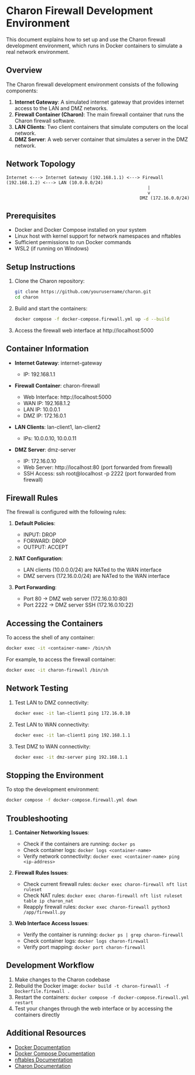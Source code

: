# Charon Firewall Development Environment

This document explains how to set up and use the Charon firewall development environment, which runs in Docker containers to simulate a real network environment.

## Overview

The Charon firewall development environment consists of the following components:

1. **Internet Gateway**: A simulated internet gateway that provides internet access to the LAN and DMZ networks.
2. **Firewall Container (Charon)**: The main firewall container that runs the Charon firewall software.
3. **LAN Clients**: Two client containers that simulate computers on the local network.
4. **DMZ Server**: A web server container that simulates a server in the DMZ network.

## Network Topology

```
Internet <---> Internet Gateway (192.168.1.1) <---> Firewall (192.168.1.2) <---> LAN (10.0.0.0/24)
                                                      |
                                                      v
                                                   DMZ (172.16.0.0/24)
```

## Prerequisites

- Docker and Docker Compose installed on your system
- Linux host with kernel support for network namespaces and nftables
- Sufficient permissions to run Docker commands
- WSL2 (if running on Windows)

## Setup Instructions

1. Clone the Charon repository:
   ```bash
   git clone https://github.com/yourusername/charon.git
   cd charon
   ```

2. Build and start the containers:
   ```bash
   docker compose -f docker-compose.firewall.yml up -d --build
   ```

3. Access the firewall web interface at http://localhost:5000

## Container Information

- **Internet Gateway**: internet-gateway
  - IP: 192.168.1.1

- **Firewall Container**: charon-firewall
  - Web Interface: http://localhost:5000
  - WAN IP: 192.168.1.2
  - LAN IP: 10.0.0.1
  - DMZ IP: 172.16.0.1

- **LAN Clients**: lan-client1, lan-client2
  - IPs: 10.0.0.10, 10.0.0.11

- **DMZ Server**: dmz-server
  - IP: 172.16.0.10
  - Web Server: http://localhost:80 (port forwarded from firewall)
  - SSH Access: ssh root@localhost -p 2222 (port forwarded from firewall)

## Firewall Rules

The firewall is configured with the following rules:

1. **Default Policies**:
   - INPUT: DROP
   - FORWARD: DROP
   - OUTPUT: ACCEPT

2. **NAT Configuration**:
   - LAN clients (10.0.0.0/24) are NATed to the WAN interface
   - DMZ servers (172.16.0.0/24) are NATed to the WAN interface

3. **Port Forwarding**:
   - Port 80 -> DMZ web server (172.16.0.10:80)
   - Port 2222 -> DMZ server SSH (172.16.0.10:22)

## Accessing the Containers

To access the shell of any container:

```bash
docker exec -it <container-name> /bin/sh
```

For example, to access the firewall container:

```bash
docker exec -it charon-firewall /bin/sh
```

## Network Testing

1. Test LAN to DMZ connectivity:
   ```bash
   docker exec -it lan-client1 ping 172.16.0.10
   ```

2. Test LAN to WAN connectivity:
   ```bash
   docker exec -it lan-client1 ping 192.168.1.1
   ```

3. Test DMZ to WAN connectivity:
   ```bash
   docker exec -it dmz-server ping 192.168.1.1
   ```

## Stopping the Environment

To stop the development environment:

```bash
docker compose -f docker-compose.firewall.yml down
```

## Troubleshooting

1. **Container Networking Issues**:
   - Check if the containers are running: `docker ps`
   - Check container logs: `docker logs <container-name>`
   - Verify network connectivity: `docker exec <container-name> ping <ip-address>`

2. **Firewall Rules Issues**:
   - Check current firewall rules: `docker exec charon-firewall nft list ruleset`
   - Check NAT rules: `docker exec charon-firewall nft list ruleset table ip charon_nat`
   - Reapply firewall rules: `docker exec charon-firewall python3 /app/firewall.py`

3. **Web Interface Access Issues**:
   - Verify the container is running: `docker ps | grep charon-firewall`
   - Check container logs: `docker logs charon-firewall`
   - Verify port mapping: `docker port charon-firewall`

## Development Workflow

1. Make changes to the Charon codebase
2. Rebuild the Docker image: `docker build -t charon-firewall -f Dockerfile.firewall .`
3. Restart the containers: `docker compose -f docker-compose.firewall.yml restart`
4. Test your changes through the web interface or by accessing the containers directly

## Additional Resources

- [Docker Documentation](https://docs.docker.com/)
- [Docker Compose Documentation](https://docs.docker.com/compose/)
- [nftables Documentation](https://wiki.nftables.org/wiki-nftables/index.php/Main_Page)
- [Charon Documentation](doc/documentation.md) 